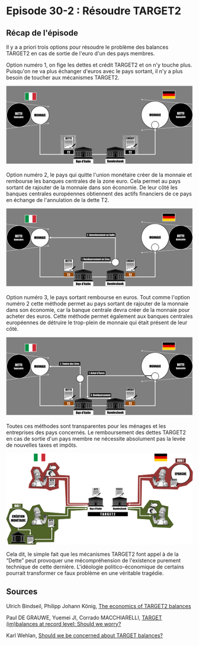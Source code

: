 # Episode 30-2 : Résoudre TARGET2

## Récap de l'épisode

Il y a a priori trois options pour résoudre le problème des balances TARGET2 en cas de sortie de l'euro d'un des pays membres.


Option numéro 1, on fige les dettes et crédit TARGET2 et on n'y touche plus. Puisqu'on ne va plus échanger d'euros avec le pays sortant, il n'y a plus besoin de toucher aux mécanismes TARGET2.

![Figer les balances TARGET](./images/Eps30_1_Option1.png "Figer les balances TARGET")


Option numéro 2, le pays qui quitte l'union monétaire créer de la monnaie et rembourse les banques centrales de la zone euro. Cela permet au pays sortant de rajouter de la monnaie dans son économie. De leur côté les banques centrales européennes obtiennent des actifs financiers de ce pays en échange de l'annulation de la dette T2.

![Rembourser en Lires](./images/Eps30_1_Option2.png "Rembourser en Lires")


Option numéro 3, le pays sortant rembourse en euros. Tout comme l'option numéro 2 cette méthode permet au pays sortant de rajouter de la monnaie dans son économie, car la banque centrale devra créer de la monnaie pour acheter des euros. Cette méthode permet également aux banques centrales européennes de détruire le trop-plein de monnaie qui était présent de leur côté.

![Rembourser en Euros](./images/Eps30_1_Option3.png "Rembourser en Euros")


Toutes ces méthodes sont transparentes pour les ménages et les entreprises des pays concernés. Le remboursement des dettes TARGET2 en cas de sortie d'un pays membre ne nécessite absolument pas la levée de nouvelles taxes et impôts.

![Ne pas confondre](./images/Eps30_1_CeQueT2NestPas.png "Ne pas confondre")

Cela dit, le simple fait que les mécanismes TARGET2 font appel à de la “Dette” peut provoquer une mécompréhension de l'existence purement technique de cette dernière. L'idéologie politico-économique de certains pourrait transformer ce faux problème en une véritable tragédie.

## Sources

Ulrich Bindseil, Philipp Johann König, [The economics of TARGET2 balances](http://sfb649.wiwi.hu-berlin.de/papers/pdf/SFB649DP2011-035.pdf)

Paul DE GRAUWE, Yuemei JI, Corrado MACCHIARELLI, [TARGET (im)balances at record level: Should we worry?](http://www.europarl.europa.eu/RegData/etudes/IDAN/2017/607365/IPOL_IDA(2017)607365_EN.pdf)


Karl Wehlan, [Should we be concerned about TARGET balances?](http://www.europarl.europa.eu/RegData/etudes/IDAN/2017/607366/IPOL_IDA(2017)607366_EN.pdf)
